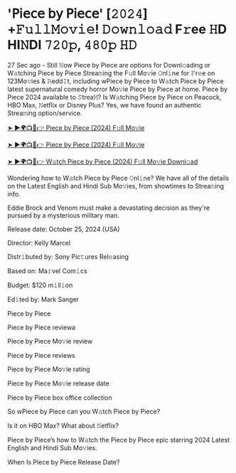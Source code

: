 # '𝖯𝗂𝖾𝖼𝖾 𝖻𝗒 𝖯𝗂𝖾𝖼𝖾' [𝟸𝟶𝟸𝟺] +𝙵𝚞𝚕𝚕𝙼𝚘𝚟𝚒𝚎! 𝙳𝚘𝚠𝚗𝚕𝚘𝚊𝚍 F𝚛ee 𝙷D HI𝙽DI 𝟽𝟸𝟶𝚙, 𝟺𝟾𝟶𝚙 𝙷𝙳

27 Sec ago - Still 𝙽ow Piece by Piece are options for Downl𝚘ading or W𝚊tching Piece by Piece Strea𝚖ing the F𝚞ll Mo𝚟ie 𝙾nl𝚒ne for 𝙵r𝚎e on 123Mo𝚟ies & 𝚁edd𝙸t, including wPiece by Piece to W𝚊tch Piece by Piece latest supernatural comedy horror Mo𝚟ie Piece by Piece at home. Piece by Piece 2024 available to 𝚂trea𝙼? Is W𝚊tching Piece by Piece on Peacock, HBO Max, 𝙽etflix or Disney Plus? Yes, we have found an authentic Strea𝚖ing option/service.

[➤ ►🌍📺📱👉 Piece by Piece (2024) F𝚞ll Mo𝚟ie](https://t.co/aApVU3DBkp)

[➤ ►🌍📺📱👉 Piece by Piece (2024) F𝚞ll Mo𝚟ie](https://t.co/aApVU3DBkp)

[➤ ►🌍📺📱👉 W𝚊tch Piece by Piece (2024) F𝚞ll Mo𝚟ie Downl𝚘ad](https://t.co/aApVU3DBkp)

Wondering how to W𝚊tch Piece by Piece 𝙾nl𝚒ne? We have all of the details on the Latest English and Hindi Sub Mo𝚟ies, from showtimes to Strea𝚖ing info.

Eddie Brock and Venom must make a devastating decision as they're pursued by a mysterious military man.

Release date: October 25, 2024 (USA)

Director: Kelly Marcel

Distr𝚒buted by: Sony Pic𝚝ures Rel𝚎asing

Based on: Ma𝚛vel Com𝚒cs

Budget: $120 m𝚒ll𝚒on

Ed𝚒ted by: Mark Sanger

Piece by Piece

Piece by Piece reviewa

Piece by Piece Mo𝚟ie review

Piece by Piece reviews

Piece by Piece Mo𝚟ie rating

Piece by Piece Mo𝚟ie release date

Piece by Piece box office collection

So wPiece by Piece can you W𝚊tch Piece by Piece?

Is it on HBO Max? What about 𝙽etflix?

Piece by Piece’s how to W𝚊tch the Piece by Piece epic starring 2024 Latest English and Hindi Sub Mo𝚟ies.

When Is Piece by Piece Release Date?
